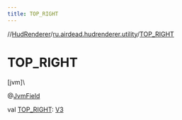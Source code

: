 ```yaml
---
title: TOP_RIGHT
---
```

//[HudRenderer](../../index.html)/[ru.airdead.hudrenderer.utility](index.html)/[TOP_RIGHT](-t-o-p_-r-i-g-h-t.html)



# TOP_RIGHT



[jvm]\




@[JvmField](https://kotlinlang.org/api/latest/jvm/stdlib/kotlin.jvm/-jvm-field/index.html)



val [TOP_RIGHT](-t-o-p_-r-i-g-h-t.html): [V3](-v3/index.html)




